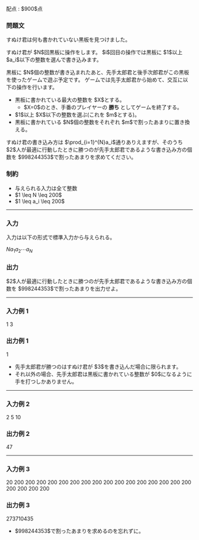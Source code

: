
<div>

<span>

<span>

<p>
配点 : $900$点
</p>

<div>

<section>

### **問題文**

<p>
すぬけ君は何も書かれていない黒板を見つけました。
</p>

<p>
すぬけ君が $N$回黒板に操作をします。
$i$回目の操作では黒板に $1$以上 $a_i$以下の整数を選んで書き込みます。
</p>

<p>
黒板に $N$個の整数が書き込まれたあと、先手太郎君と後手次郎君がこの黒板を使ったゲームで遊ぶ予定です。
ゲームでは先手太郎君から始めて、交互に以下の操作を行います。
</p>

<ul>

<li>
黒板に書かれている最大の整数を $X$とする。
<ul>

<li>
$X=0$のとき、手番のプレイヤーの
<strong>
勝ち
</strong>
としてゲームを終了する。
</li>

</ul>

</li>

<li>
$1$以上 $X$以下の整数を選ぶ(これを $m$とする)。
</li>

<li>
黒板に書かれている $N$個の整数をそれぞれ $m$で割ったあまりに置き換える。
</li>

</ul>

<p>
すぬけ君の書き込み方は $\prod_{i=1}^{N}a_i$通りありえますが、そのうち $2$人が最適に行動したときに勝つのが先手太郎君であるような書き込み方の個数を $998244353$で割ったあまりを求めてください。
</p>

</section>

</div>

<div>

<section>

### **制約**

<ul>

<li>
与えられる入力は全て整数
</li>

<li>
$1 \leq N \leq 200$
</li>

<li>
$1 \leq a_i \leq 200$
</li>

</ul>

</section>

</div>

---

<div>

<div>

<section>

### **入力**

<p>
入力は以下の形式で標準入力から与えられる。
</p>

<div>

$N$$a_1$$a_2$$\cdots$$a_N$
</div>

</section>

</div>

<div>

<section>

### **出力**

<p>
$2$人が最適に行動したときに勝つのが先手太郎君であるような書き込み方の個数を $998244353$で割ったあまりを出力せよ。
</p>

</section>

</div>

</div>

---

<div>

<section>

### **入力例 1**

<div>

1
3

</div>

</section>

</div>

<div>

<section>

### **出力例 1**

<div>

1

</div>

<ul>

<li>
先手太郎君が勝つのはすぬけ君が $3$を書き込んだ場合に限られます。
</li>

<li>
それ以外の場合、先手太郎君は黒板に書かれている整数が $0$になるように手を打つしかありません。
</li>

</ul>

</section>

</div>

---

<div>

<section>

### **入力例 2**

<div>

2
5 10

</div>

</section>

</div>

<div>

<section>

### **出力例 2**

<div>

47

</div>

</section>

</div>

---

<div>

<section>

### **入力例 3**

<div>

20
200 200 200 200 200 200 200 200 200 200 200 200 200 200 200 200 200 200 200 200

</div>

</section>

</div>

<div>

<section>

### **出力例 3**

<div>

273710435

</div>

<ul>

<li>
$998244353$で割ったあまりを求めるのを忘れずに。
</li>

</ul>

</section>

</div>

</span>

</span>

</div>
